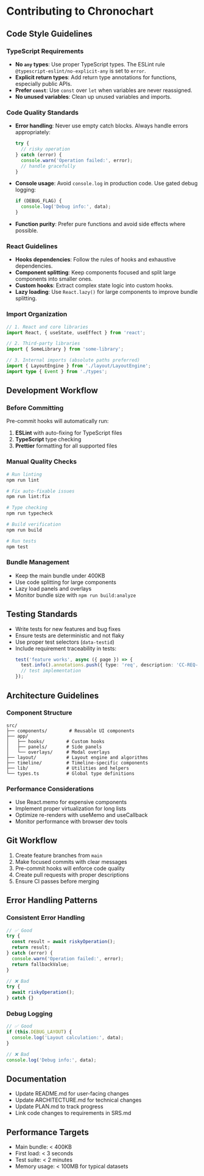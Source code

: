 # Contributing to Chronochart

## Code Style Guidelines

### TypeScript Requirements

- **No `any` types**: Use proper TypeScript types. The ESLint rule `@typescript-eslint/no-explicit-any` is set to `error`.
- **Explicit return types**: Add return type annotations for functions, especially public APIs.
- **Prefer `const`**: Use `const` over `let` when variables are never reassigned.
- **No unused variables**: Clean up unused variables and imports.

### Code Quality Standards

- **Error handling**: Never use empty catch blocks. Always handle errors appropriately:
  ```typescript
  try {
    // risky operation
  } catch (error) {
    console.warn('Operation failed:', error);
    // handle gracefully
  }
  ```

- **Console usage**: Avoid `console.log` in production code. Use gated debug logging:
  ```typescript
  if (DEBUG_FLAG) {
    console.log('Debug info:', data);
  }
  ```

- **Function purity**: Prefer pure functions and avoid side effects where possible.

### React Guidelines

- **Hooks dependencies**: Follow the rules of hooks and exhaustive dependencies.
- **Component splitting**: Keep components focused and split large components into smaller ones.
- **Custom hooks**: Extract complex state logic into custom hooks.
- **Lazy loading**: Use `React.lazy()` for large components to improve bundle splitting.

### Import Organization

```typescript
// 1. React and core libraries
import React, { useState, useEffect } from 'react';

// 2. Third-party libraries
import { SomeLibrary } from 'some-library';

// 3. Internal imports (absolute paths preferred)
import { LayoutEngine } from './layout/LayoutEngine';
import type { Event } from './types';
```

## Development Workflow

### Before Committing

Pre-commit hooks will automatically run:
1. **ESLint** with auto-fixing for TypeScript files
2. **TypeScript** type checking
3. **Prettier** formatting for all supported files

### Manual Quality Checks

```bash
# Run linting
npm run lint

# Fix auto-fixable issues
npm run lint:fix

# Type checking
npm run typecheck

# Build verification
npm run build

# Run tests
npm test
```

### Bundle Management

- Keep the main bundle under 400KB
- Use code splitting for large components
- Lazy load panels and overlays
- Monitor bundle size with `npm run build:analyze`

## Testing Standards

- Write tests for new features and bug fixes
- Ensure tests are deterministic and not flaky
- Use proper test selectors (`data-testid`)
- Include requirement traceability in tests:
  ```typescript
  test('feature works', async ({ page }) => {
    test.info().annotations.push({ type: 'req', description: 'CC-REQ-XXX' });
    // test implementation
  });
  ```

## Architecture Guidelines

### Component Structure

```
src/
├── components/        # Reusable UI components
├── app/
│   ├── hooks/        # Custom hooks
│   ├── panels/       # Side panels
│   └── overlays/     # Modal overlays
├── layout/           # Layout engine and algorithms
├── timeline/         # Timeline-specific components
├── lib/              # Utilities and helpers
└── types.ts          # Global type definitions
```

### Performance Considerations

- Use React.memo for expensive components
- Implement proper virtualization for long lists
- Optimize re-renders with useMemo and useCallback
- Monitor performance with browser dev tools

## Git Workflow

1. Create feature branches from `main`
2. Make focused commits with clear messages
3. Pre-commit hooks will enforce code quality
4. Create pull requests with proper descriptions
5. Ensure CI passes before merging

## Error Handling Patterns

### Consistent Error Handling

```typescript
// ✅ Good
try {
  const result = await riskyOperation();
  return result;
} catch (error) {
  console.warn('Operation failed:', error);
  return fallbackValue;
}

// ❌ Bad
try {
  await riskyOperation();
} catch {}
```

### Debug Logging

```typescript
// ✅ Good
if (this.DEBUG_LAYOUT) {
  console.log('Layout calculation:', data);
}

// ❌ Bad
console.log('Debug info:', data);
```

## Documentation

- Update README.md for user-facing changes
- Update ARCHITECTURE.md for technical changes
- Update PLAN.md to track progress
- Link code changes to requirements in SRS.md

## Performance Targets

- Main bundle: < 400KB
- First load: < 3 seconds
- Test suite: < 2 minutes
- Memory usage: < 100MB for typical datasets